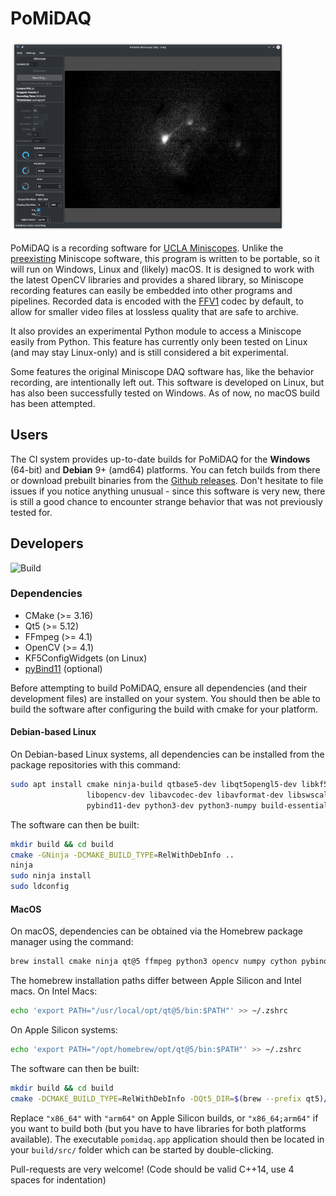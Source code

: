 PoMiDAQ
=========

[![PoMiDAQ Screenshot](contrib/screenshots/v0.2.0_recording_sample.png "PoMiDAQ on Linux")](https://github.com/bothlab/pomidaq/tree/master/contrib/screenshots)

PoMiDAQ is a recording software for [UCLA Miniscopes](http://miniscope.org/index.php/Main_Page).
Unlike the [preexisting](https://github.com/daharoni/Miniscope_DAQ_Software) Miniscope software, this program
is written to be portable, so it will run on Windows, Linux and (likely) macOS.
It is designed to work with the latest OpenCV libraries and provides a shared library, so Miniscope recording
features can easily be embedded into other programs and pipelines.
Recorded data is encoded with the [FFV1](https://en.wikipedia.org/wiki/FFV1) codec by default, to allow for
smaller video files at lossless quality that are safe to archive.

It also provides an experimental Python module to access a Miniscope easily from Python. This feature has
currently only been tested on Linux (and may stay Linux-only) and is still considered a bit experimental.

Some features the original Miniscope DAQ software has, like the behavior recording, are intentionally left out.
This software is developed on Linux, but has also been successfully tested on Windows. As of now, no macOS build
has been attempted.

## Users

The CI system provides up-to-date builds for PoMiDAQ for the **Windows** (64-bit) and **Debian** 9+ (amd64) platforms.
You can fetch builds from there or download prebuilt binaries from the [Github releases](https://github.com/bothlab/pomidaq/releases).
Don't hesitate to file issues if you notice anything unusual - since this software is very new, there is
still a good chance to encounter strange behavior that was not previously tested for.

## Developers

![Build](https://github.com/bothlab/pomidaq/workflows/Build/badge.svg)

### Dependencies

 * CMake (>= 3.16)
 * Qt5 (>= 5.12)
 * FFmpeg (>= 4.1)
 * OpenCV (>= 4.1)
 * KF5ConfigWidgets (on Linux)
 * [pyBind11](https://github.com/pybind/pybind11) (optional)

Before attempting to build PoMiDAQ, ensure all dependencies (and their development files) are installed on your system.
You should then be able to build the software after configuring the build with cmake for your platform.

#### Debian-based Linux
On Debian-based Linux systems, all dependencies can be installed from the package repositories with this command:
```bash
sudo apt install cmake ninja-build qtbase5-dev libqt5opengl5-dev libkf5configwidgets-dev \
                 libopencv-dev libavcodec-dev libavformat-dev libswscale-dev \
                 pybind11-dev python3-dev python3-numpy build-essential
```
The software can then be built:
```bash
mkdir build && cd build
cmake -GNinja -DCMAKE_BUILD_TYPE=RelWithDebInfo ..
ninja
sudo ninja install
sudo ldconfig
```

#### MacOS
On macOS, dependencies can be obtained via the Homebrew package manager using the command:
```bash
brew install cmake ninja qt@5 ffmpeg python3 opencv numpy cython pybind11
```
The homebrew installation paths differ between Apple Silicon and Intel macs. On Intel Macs:
```bash
echo 'export PATH="/usr/local/opt/qt@5/bin:$PATH"' >> ~/.zshrc
```
On Apple Silicon systems:
```bash
echo 'export PATH="/opt/homebrew/opt/qt@5/bin:$PATH"' >> ~/.zshrc
```

The software can then be built:
```bash
mkdir build && cd build
cmake -DCMAKE_BUILD_TYPE=RelWithDebInfo -DQt5_DIR=$(brew --prefix qt5)/lib/cmake/Qt5 -DCMAKE_OSX_ARCHITECTURES="x86_64" ..
```
Replace `"x86_64"` with `"arm64"` on Apple Silicon builds, or `"x86_64;arm64"` if you want to build both (but you have to have libraries for both platforms available).
The executable `pomidaq.app` application should then be located in your `build/src/` folder which can be started by double-clicking.

Pull-requests are very welcome! (Code should be valid C++14, use 4 spaces for indentation)
